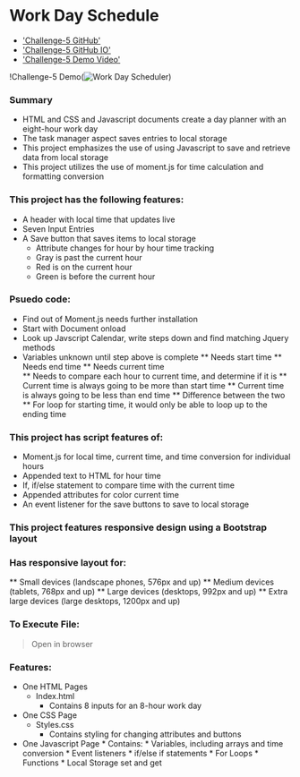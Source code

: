 # Work Day Schedule
* ['Challenge-5 GitHub'](https://github.com/jamierachael/Day-Planner)
* ['Challenge-5 GitHub IO'](https://jamierachael.github.io/Day-Planner/)
* ['Challenge-5 Demo Video'](https://drive.google.com/file/d/1YmGSNpY2jku-e4feAC4cVXLKLKZ9DaVV/view)

!Challenge-5 Demo(![Work Day Scheduler](https://user-images.githubusercontent.com/104540728/183488111-706974da-5182-4a71-95aa-e0dda30fb169.gif))

### Summary
* HTML and CSS and Javascript documents create a day planner with an eight-hour work day
* The task manager aspect saves entries to local storage
* This project emphasizes the use of using Javascript to save and retrieve data from local storage
* This project utilizes the use of moment.js for time calculation and formatting conversion 

### This project has the following features: 
* A header with local time that updates live
* Seven Input Entries
* A Save button that saves items to local storage
    * Attribute changes for hour by hour time tracking 
    * Gray is past the current hour
    * Red is on the current hour
    * Green is before the current hour
    
### Psuedo code:  
* Find out of Moment.js needs further installation
* Start with Document onload
* Look up Javscript Calendar, write steps down and find matching Jquery methods
* Variables unknown until step above is complete
    ** Needs start time
    ** Needs end time
    ** Needs current time  
    ** Needs to compare each hour to current time, and determine if it is 
    ** Current time is always going to be more than start time
    ** Current time is always going to be less than end time
    ** Difference between the two
    ** For loop for starting time, it would only be able to loop up to the ending time
    

### This project has script features of:
* Moment.js for local time, current time, and time conversion for individual hours
* Appended text to HTML for hour time
* If, if/else statement to compare time with the current time 
* Appended attributes for color current time 
* An event listener for the save buttons to save to local storage

### This project features responsive design using a Bootstrap layout
### Has responsive layout for: 
** Small devices (landscape phones, 576px and up)
** Medium devices (tablets, 768px and up)
** Large devices (desktops, 992px and up)
** Extra large devices (large desktops, 1200px and up)

### To Execute File:
> Open in browser

### Features: 
* One HTML Pages
    * Index.html 
        * Contains 8 inputs for an 8-hour work day
* One CSS Page
    * Styles.css
        * Contains styling for changing attributes and buttons
* One Javascript Page
        * Contains: 
        * Variables, including arrays and time conversion 
        * Event listeners
        * if/else if statements
        * For Loops
        * Functions 
        * Local Storage set and get 

